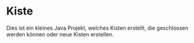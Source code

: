 # Kiste
Dies ist ein kleines Java Projekt, welches Kisten erstellt, die geschlossen werden können oder neue Kisten erstellen.
